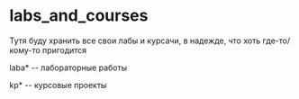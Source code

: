 # labs_and_сourses
Тутя буду хранить все свои лабы и курсачи, в надежде, что хоть где-то/кому-то пригодится

laba* -- лабораторные работы

kp* -- курсовые проекты
